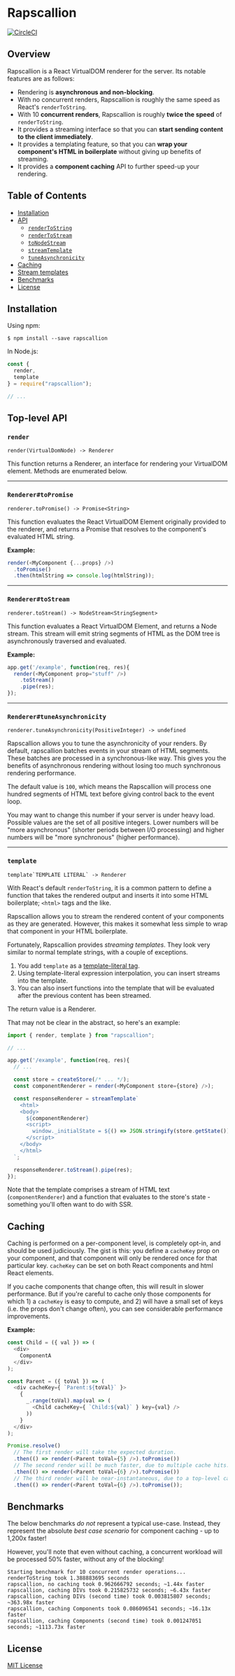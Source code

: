 # Rapscallion

[![CircleCI](https://circleci.com/gh/FormidableLabs/rapscallion.svg?style=svg)](https://circleci.com/gh/FormidableLabs/rapscallion)

## Overview

Rapscallion is a React VirtualDOM renderer for the server.  Its notable features are as follows:

- Rendering is **asynchronous and non-blocking**.
- With no concurrent renders, Rapscallion is roughly the same speed as React's `renderToString`.
- With 10 **concurrent renders**, Rapscallion is roughly **twice the speed** of `renderToString`.
- It provides a streaming interface so that you can **start sending content to the client immediately**.
- It provides a templating feature, so that you can **wrap your component's HTML in boilerplate** without giving up benefits of streaming.
- It provides a **component caching** API to further speed-up your rendering.


## Table of Contents

<!-- START doctoc generated TOC please keep comment here to allow auto update -->
<!-- DON'T EDIT THIS SECTION, INSTEAD RE-RUN doctoc TO UPDATE -->


- [Installation](#installation)
- [API](#api)
  - [`renderToString`](#rendertostring)
  - [`renderToStream`](#rendertostream)
  - [`toNodeStream`](#tonodestream)
  - [`streamTemplate`](#streamtemplate)
  - [`tuneAsynchronicity`](#tuneasynchronicity)
- [Caching](#caching)
- [Stream templates](#stream-templates)
- [Benchmarks](#benchmarks)
- [License](#license)

<!-- END doctoc generated TOC please keep comment here to allow auto update -->

## Installation

Using npm:
```shell
$ npm install --save rapscallion
```

In Node.js:
```javascript
const {
  render,
  template
} = require("rapscallion");

// ...
```


## Top-level API


### `render`

`render(VirtualDomNode) -> Renderer`

This function returns a Renderer, an interface for rendering your VirtualDOM element.  Methods are enumerated below.

-----

### `Renderer#toPromise`

`renderer.toPromise() -> Promise<String>`

This function evaluates the React VirtualDOM Element originally provided to the renderer, and returns a Promise that resolves to the component's evaluated HTML string.

**Example:**

```javascript
render(<MyComponent {...props} />)
  .toPromise()
  .then(htmlString => console.log(htmlString));
```


-----

### `Renderer#toStream`

`renderer.toStream() -> NodeStream<StringSegment>`

This function evaluates a React VirtualDOM Element, and returns a Node stream.  This stream will emit string segments of HTML as the DOM tree is asynchronously traversed and evaluated.

**Example:**

```javascript
app.get('/example', function(req, res){
  render(<MyComponent prop="stuff" />)
    .toStream()
    .pipe(res);
});
```


-----

### `Renderer#tuneAsynchronicity`

`renderer.tuneAsynchronicity(PositiveInteger) -> undefined`

Rapscallion allows you to tune the asynchronicity of your renders.  By default, rapscallion batches events in your stream of HTML segments.  These batches are processed in a synchronous-like way.  This gives you the benefits of asynchronous rendering without losing too much synchronous rendering performance.

The default value is `100`, which means the Rapscallion will process one hundred segments of HTML text before giving control back to the event loop.

You may want to change this number if your server is under heavy load.  Possible values are the set of all positive integers.  Lower numbers will be "more asynchronous" (shorter periods between I/O processing) and higher numbers will be "more synchronous" (higher performance).


-----

### `template`

``template`TEMPLATE LITERAL` -> Renderer``

With React's default `renderToString`, it is a common pattern to define a function that takes the rendered output and inserts it into some HTML boilerplate; `<html>` tags and the like.

Rapscallion allows you to stream the rendered content of your components as they are generated.  However, this makes it somewhat less simple to wrap that component in your HTML boilerplate.

Fortunately, Rapscallion provides _streaming templates_.  They look very similar to normal template strings, with a couple of exceptions.

1. You add `template` as a [template-literal tag](https://developer.mozilla.org/en-US/docs/Web/JavaScript/Reference/Template_literals#Tagged_template_literals).
2. Using template-literal expression interpolation, you can insert streams into the template.
3. You can also insert functions into the template that will be evaluated after the previous content has been streamed.

The return value is a Renderer.

That may not be clear in the abstract, so here's an example:

```javascript
import { render, template } from "rapscallion";

// ...

app.get('/example', function(req, res){
  // ...

  const store = createStore(/* ... */);
  const componentRenderer = render(<MyComponent store={store} />);

  const responseRenderer = streamTemplate`
    <html>
    <body>
      ${componentRenderer}
      <script>
        window._initialState = ${() => JSON.stringify(store.getState())};
      </script>
    </body>
    </html>
  `;

  responseRenderer.toStream().pipe(res);
});
```

Note that the template comprises a stream of HTML text (`componentRenderer`) and a function that evaluates to the store's state - something you'll often want to do with SSR.


## Caching

Caching is performed on a per-component level, is completely opt-in, and should be used judiciously.  The gist is this: you define a `cacheKey` prop on your component, and that component will only be rendered once for that particular key. `cacheKey` can be set on both React components and html React elements.

If you cache components that change often, this will result in slower performance.  But if you're careful to cache only those components for which 1) a `cacheKey` is easy to compute, and 2) will have a small set of keys (i.e. the props don't change often), you can see considerable performance improvements.

**Example:**

```javascript
const Child = ({ val }) => (
  <div>
    ComponentA
  </div>
);

const Parent = ({ toVal }) => (
  <div cacheKey={ `Parent:${toVal}` }>
    {
      _.range(toVal).map(val => (
        <Child cacheKey={ `Child:${val}` } key={val} />
      ))
    }
  </div>
);

Promise.resolve()
  // The first render will take the expected duration.
  .then(() => render(<Parent toVal={5} />).toPromise())
  // The second render will be much faster, due to multiple cache hits.
  .then(() => render(<Parent toVal={6} />).toPromise())
  // The third render will be near-instantaneous, due to a top-level cache hit.
  .then(() => render(<Parent toVal={6} />).toPromise());
```


## Benchmarks

The below benchmarks _do not_ represent a typical use-case.  Instead, they represent the absolute _best case scenario_ for component caching - up to 1,200x faster!

However, you'll note that even without caching, a concurrent workload will be processed 50% faster, without any of the blocking!

```
Starting benchmark for 10 concurrent render operations...
renderToString took 1.388883695 seconds
rapscallion, no caching took 0.962666792 seconds; ~1.44x faster
rapscallion, caching DIVs took 0.215825732 seconds; ~6.43x faster
rapscallion, caching DIVs (second time) took 0.003815807 seconds; ~363.98x faster
rapscallion, caching Components took 0.086096541 seconds; ~16.13x faster
rapscallion, caching Components (second time) took 0.001247051 seconds; ~1113.73x faster
```


## License

[MIT License](http://opensource.org/licenses/MIT)
